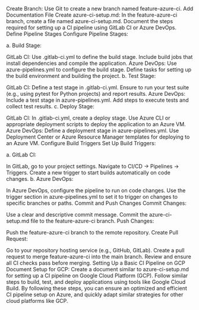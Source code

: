 Create Branch:
Use Git to create a new branch named feature-azure-ci.
Add Documentation File
Create azure-ci-setup.md:
In the feature-azure-ci branch, create a file named azure-ci-setup.md.
Document the steps required for setting up a CI pipeline using GitLab CI or Azure DevOps.
Define Pipeline Stages
Configure Pipeline Stages:

a. Build Stage:

GitLab CI: Use .gitlab-ci.yml to define the build stage.
Include build jobs that install dependencies and compile the application.
Azure DevOps: Use azure-pipelines.yml to configure the build stage.
Define tasks for setting up the build environment and building the project.
b. Test Stage:

GitLab CI: Define a test stage in .gitlab-ci.yml.
Ensure to run your test suite (e.g., using pytest for Python projects) and report results.
Azure DevOps: Include a test stage in azure-pipelines.yml.
Add steps to execute tests and collect test results.
c. Deploy Stage:

GitLab CI:
In .gitlab-ci.yml, create a deploy stage.
Use Azure CLI or appropriate deployment scripts to deploy the application to an Azure VM.
Azure DevOps:
Define a deployment stage in azure-pipelines.yml.
Use Deployment Center or Azure Resource Manager templates for deploying to an Azure VM.
Configure Build Triggers
Set Up Build Triggers:

a. GitLab CI:

In GitLab, go to your project settings.
Navigate to CI/CD -> Pipelines -> Triggers.
Create a new trigger to start builds automatically on code changes.
b. Azure DevOps:

In Azure DevOps, configure the pipeline to run on code changes.
Use the trigger section in azure-pipelines.yml to set it to trigger on changes to specific branches or paths.
Commit and Push Changes
Commit Changes:

Use a clear and descriptive commit message.
Commit the azure-ci-setup.md file to the feature-azure-ci branch.
Push Changes:

Push the feature-azure-ci branch to the remote repository.
Create Pull Request:

Go to your repository hosting service (e.g., GitHub, GitLab).
Create a pull request to merge feature-azure-ci into the main branch.
Review and ensure all CI checks pass before merging.
Setting Up a Basic CI Pipeline on GCP
Document Setup for GCP:
Create a document similar to azure-ci-setup.md for setting up a CI pipeline on Google Cloud Platform (GCP).
Follow similar steps to build, test, and deploy applications using tools like Google Cloud Build.
By following these steps, you can ensure an optimized and efficient CI pipeline setup on Azure, and quickly adapt similar strategies for other cloud platforms like GCP.






